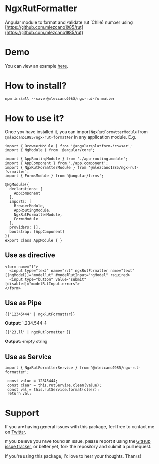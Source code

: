 # NgxRutFormatter

Angular module to format and validate rut (Chile) number using [https://github.com/mlezcano1985/rut](https://github.com/mlezcano1985/rut)

# Demo
You can view an example [here](https://github.com/mlezcano1985/angular_examples).

# How to install?
```
npm install --save @mlezcano1985/ngx-rut-formatter
```

# How to use it?
Once you have installed it, you can import `NgxRutFormatterModule` from `@mlezcano1985/ngx-rut-formatter` in any application module. E.g.

```
import { BrowserModule } from '@angular/platform-browser';
import { NgModule } from '@angular/core';

import { AppRoutingModule } from './app-routing.module';
import { AppComponent } from './app.component';
import { NgxRutFormatterModule } from '@mlezcano1985/ngx-rut-formatter';
import { FormsModule } from '@angular/forms';

@NgModule({
  declarations: [
    AppComponent
  ],
  imports: [
    BrowserModule,
    AppRoutingModule,
    NgxRutFormatterModule,
    FormsModule
  ],
  providers: [],
  bootstrap: [AppComponent]
})
export class AppModule { }
```

## Use as directive
```
<form name="f">
  <input type="text" name="rut" ngxRutFormatter name="text" [(ngModel)]="modelRut" #modelRutInput="ngModel" required>
  <input type="button" value="submit" [disabled]="modelRutInput.errors">
</form>
```

## Use as Pipe
```
{{'12345444' | ngxRutFormatter}}
```
**Output**: 1.234.544-4 

```
{{'23,ll' | ngxRutFormatter }}
```
**Output**: empty string

## Use as Service
```
import { NgxRutFormatterService } from '@mlezcano1985/ngx-rut-formatter';
```

```
 const value = 12345444;
 const clear = this.rutService.clean(value);
 const val = this.rutService.format(clear);
 return val;
```

# Support
If you are having general issues with this package, feel free to contact me on [Twitter](https://twitter.com/mlezcano1985).

If you believe you have found an issue, please report it using the [GitHub issue tracker](https://github.com/mlezcano1985/ngxRutFormatter/issues), or better yet, fork the repository and submit a pull request.

If you're using this package, I'd love to hear your thoughts. Thanks!

